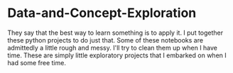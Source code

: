 # Data-and-Concept-Exploration
They say that the best way to learn something is to apply it. I put together these python projects to do just that. Some of these notebooks are admittedly a little rough and messy. I'll try to clean them up when I have time. These are simply little exploratory projects that I embarked on when I had some free time.
